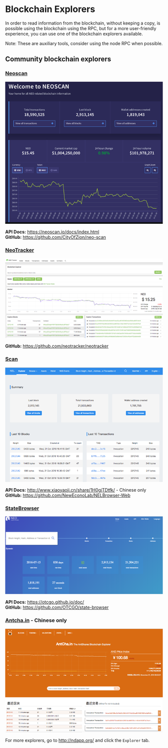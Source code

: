 # Blockchain Explorers
In order to read information from the blockchain, without keeping a copy, is possible using the blockchain using the RPC, but for a more user-friendly experience, you can use one of the blockchain explorers available.

Note: These are auxiliary tools, consider using the node RPC when possible.

## Community blockchain explorers
### [Neoscan](https://neoscan.io/)

![](../../assets/neoscan.png)

**API Docs:** https://neoscan.io/docs/index.html <br/>
**GitHub:** https://github.com/CityOfZion/neo-scan



### [NeoTracker](neotracker.io)
![](../../assets/neotracker.png)

**GitHub:** https://github.com/neotracker/neotracker

### [Scan](https://scan.nel.group/#mainnet)
![](../../assets/scan.png)

**API Docs:** http://www.xiaoyaoji.cn/share/1H0gjTDtfk/ - Chinese only <br/>
**GitHub:** https://github.com/NewEconoLab/NELBrowser-Web

### [StateBrowser](https://state.otcgo.cn/?idx=0)
![](../../assets/statebrowser.png)

**API Docs:**
https://otcgo.github.io/doc/ <br/>
**GitHub:** https://github.com/OTCGO/state-browser


### [Antcha.in](http://antcha.in/) - Chinese only
![](../../assets/antcha.png)

For more explorers, go to http://ndapp.org/ and click the `Explorer` tab.